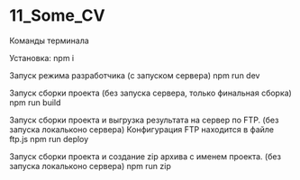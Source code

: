 # 11_Some_CV
 
Команды терминала

Установка: npm i

Запуск режима разработчика (c запуском сервера) npm run dev

Запуск сборки проекта (без запуска сервера, только финальная сборка) npm run build

Запуск сборки проекта и выгрузка результата на сервер по FTP. (без запуска локальконо сервера) Конфигурация FTP находится в файле ftp.js npm run deploy

Запуск сборки проекта и создание zip архива с именем проекта. (без запуска локальконо сервера) npm run zip